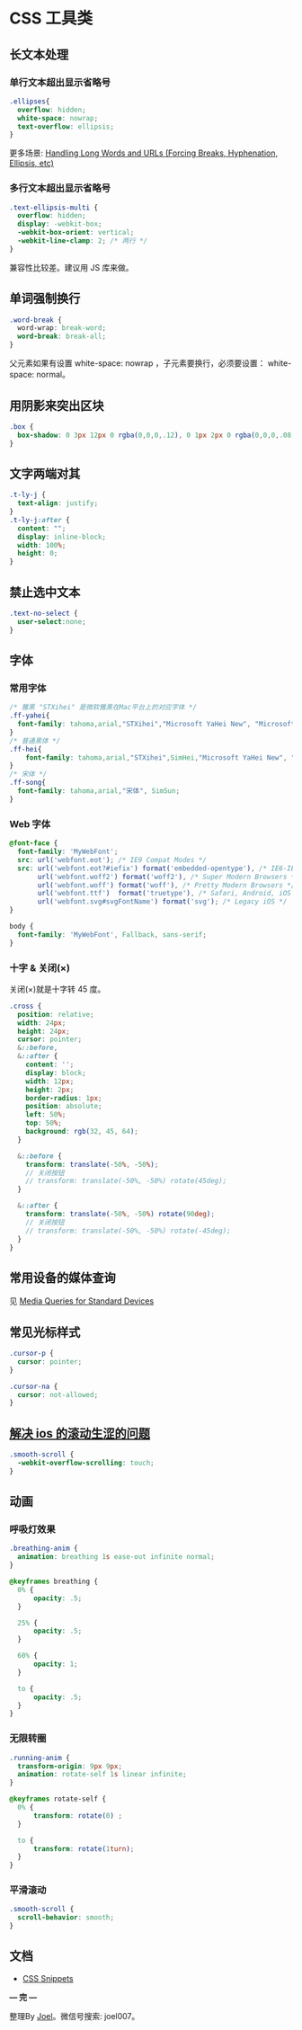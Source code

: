 # CSS 工具类

## 长文本处理

### 单行文本超出显示省略号

```css
.ellipses{
  overflow: hidden;
  white-space: nowrap;
  text-overflow: ellipsis;
}
```

更多场景: [Handling Long Words and URLs (Forcing Breaks, Hyphenation, Ellipsis, etc)](https://css-tricks.com/snippets/css/prevent-long-urls-from-breaking-out-of-container/)

### 多行文本超出显示省略号

```css
.text-ellipsis-multi {
  overflow: hidden;
  display: -webkit-box;
  -webkit-box-orient: vertical;
  -webkit-line-clamp: 2; /* 两行 */
}
```

兼容性比较差。建议用 JS 库来做。

## 单词强制换行
```css
.word-break {
  word-wrap: break-word;
  word-break: break-all;
}
```
父元素如果有设置 white-space: nowrap ，子元素要换行，必须要设置： white-space: normal。

## 用阴影来突出区块

```css
.box {
  box-shadow: 0 3px 12px 0 rgba(0,0,0,.12), 0 1px 2px 0 rgba(0,0,0,.08);
}
```

## 文字两端对其

```css
.t-ly-j {
  text-align: justify;
}
.t-ly-j:after {
  content: "";
  display: inline-block;
  width: 100%;
  height: 0;
}
```

## 禁止选中文本

```css
.text-no-select {
  user-select:none;
}
```

## 字体

### 常用字体

```css
/* 雅黑 "STXihei" 是微软雅黑在Mac平台上的对应字体 */
.ff-yahei{
  font-family: tahoma,arial,"STXihei","Microsoft YaHei New", "Microsoft Yahei", "微软雅黑", "宋体", SimSun;
}
/* 普通黑体 */
.ff-hei{
    font-family: tahoma,arial,"STXihei",SimHei,"Microsoft YaHei New", "Microsoft Yahei", "微软雅黑", "宋体", SimSun;
}
/* 宋体 */
.ff-song{
  font-family: tahoma,arial,"宋体", SimSun;
}
```

### Web 字体

```css
@font-face {
  font-family: 'MyWebFont';
  src: url('webfont.eot'); /* IE9 Compat Modes */
  src: url('webfont.eot?#iefix') format('embedded-opentype'), /* IE6-IE8 */
       url('webfont.woff2') format('woff2'), /* Super Modern Browsers */
       url('webfont.woff') format('woff'), /* Pretty Modern Browsers */
       url('webfont.ttf')  format('truetype'), /* Safari, Android, iOS */
       url('webfont.svg#svgFontName') format('svg'); /* Legacy iOS */
}

body {
  font-family: 'MyWebFont', Fallback, sans-serif;
}
```

### 十字 & 关闭(×)

关闭(×)就是十字转 45 度。

```scss
.cross {
  position: relative;
  width: 24px;
  height: 24px;
  cursor: pointer;
  &::before,
  &::after {
    content: '';
    display: block;
    width: 12px;
    height: 2px;
    border-radius: 1px;
    position: absolute;
    left: 50%;
    top: 50%;
    background: rgb(32, 45, 64);
  }

  &::before {
    transform: translate(-50%, -50%);
    // 关闭按钮
    // transform: translate(-50%, -50%) rotate(45deg);
  }

  &::after {
    transform: translate(-50%, -50%) rotate(90deg);
    // 关闭按钮
    // transform: translate(-50%, -50%) rotate(-45deg);
  }
}
```

## 常用设备的媒体查询

见 [Media Queries for Standard Devices](https://css-tricks.com/snippets/css/media-queries-for-standard-devices/)

## 常见光标样式

```css
.cursor-p {
  cursor: pointer;
}

.cursor-na {
  cursor: not-allowed;
}
```

## [解决 ios 的滚动生涩的问题](https://css-tricks.com/snippets/css/momentum-scrolling-on-ios-overflow-elements/)

```css
.smooth-scroll {
  -webkit-overflow-scrolling: touch;
}
```

## 动画
### 呼吸灯效果
```css
.breathing-anim {
  animation: breathing 1s ease-out infinite normal;
}

@keyframes breathing {
  0% {
      opacity: .5;
  }

  25% {
      opacity: .5;
  }

  60% {
      opacity: 1;
  }

  to {
      opacity: .5;
  }
}
```

### 无限转圈
```css
.running-anim {
  transform-origin: 9px 9px;
  animation: rotate-self 1s linear infinite;
}

@keyframes rotate-self {
  0% {
      transform: rotate(0) ;
  }

  to {
      transform: rotate(1turn);
  }
}
```

### 平滑滚动
```css
.smooth-scroll {
  scroll-behavior: smooth;
}
```

## 文档

- [CSS Snippets](https://css-tricks.com/snippets/css/)

**— 完 —**

整理By [Joel](https://github.com/iamjoel)。微信号搜索: joel007。
